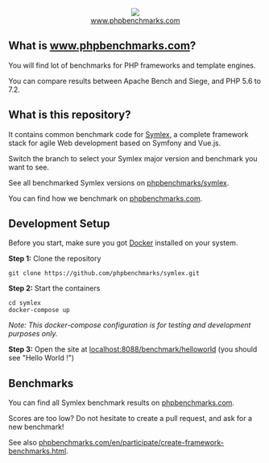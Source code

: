 <p align="center">
  <img src="http://www.phpbenchmarks.com/images/logo_github.png">
  <br>
  <a href="http://www.phpbenchmarks.com" target="_blank">www.phpbenchmarks.com</a>
</p>

## What is www.phpbenchmarks.com?

You will find lot of benchmarks for PHP frameworks and template engines.

You can compare results between Apache Bench and Siege, and PHP 5.6 to 7.2.

## What is this repository?

It contains common benchmark code for [Symlex](https://github.com/symlex/symlex), 
a complete framework stack for agile Web development based on Symfony and Vue.js.

Switch the branch to select your Symlex major version and benchmark you want to see.

See all benchmarked Symlex versions on [phpbenchmarks/symlex](https://github.com/phpbenchmarks/symlex).

You can find how we benchmark on [phpbenchmarks.com](http://www.phpbenchmarks.com/en/benchmark-protocol.html).

## Development Setup

Before you start, make sure you got [Docker](https://www.docker.com/) installed on your system.

**Step 1:** Clone the repository

```
git clone https://github.com/phpbenchmarks/symlex.git
```

**Step 2:** Start the containers

```
cd symlex
docker-compose up
```

*Note: This docker-compose configuration is for testing and development purposes only.*

**Step 3:** Open the site at [localhost:8088/benchmark/helloworld](http://localhost:8088/benchmark/helloworld) (you should see "Hello World !")

## Benchmarks

You can find all Symlex benchmark results on [phpbenchmarks.com](http://www.phpbenchmarks.com/en/benchmark/symlex.html).

Scores are too low? Do not hesitate to create a pull request, and ask for a new benchmark!

See also [phpbenchmarks.com/en/participate/create-framework-benchmarks.html](http://www.phpbenchmarks.com/en/participate/create-framework-benchmarks.html).
